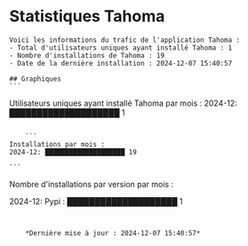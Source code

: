 # Statistiques Tahoma

    Voici les informations du trafic de l'application Tahoma :
    - Total d'utilisateurs uniques ayant installé Tahoma : 1
    - Nombre d'installations de Tahoma : 19
    - Date de la dernière installation : 2024-12-07 15:40:57

    ## Graphiques
    ```
Utilisateurs uniques ayant installé Tahoma par mois :
2024-12: ████████████████████ 1
```

    ```
Installations par mois :
2024-12: ████████████████████ 19
```

    ```
Nombre d'installations par version par mois :

2024-12:
  Pypi   : ████████████████████ 1
```


    *Dernière mise à jour : 2024-12-07 15:40:57*
    